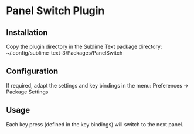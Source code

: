 # Panel Switch Plugin

## Installation

Copy the plugin directory in the Sublime Text package directory:
~/.config/sublime-text-3/Packages/PanelSwitch

## Configuration

If required, adapt the settings and key bindings in the menu: Preferences → Package Settings

## Usage

Each key press (defined in the key bindings) will switch to the next panel.

